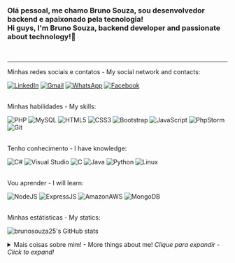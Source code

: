 <h3>
    Olá pessoal, me chamo Bruno Souza, sou desenvolvedor backend e apaixonado pela tecnologia!
    <br>
    Hi guys, I'm Bruno Souza, backend developer and passionate about technology!👋
</h3>

<br>

<hr>

<p>
    Minhas redes sociais e contatos - My social network and contacts:
</p>

<div>
    <a href="https://www.linkedin.com/in/brunosouza25/"><img alt="LinkedIn" src="https://img.shields.io/badge/linkedin-%230077B5.svg?style=for-the-badge&logo=linkedin&logoColor=white"/></a>
    <a href="mailto:brunopw25@gmail.com"><img alt="Gmail" src="https://img.shields.io/badge/Gmail-D14836?style=for-the-badge&logo=gmail&logoColor=white" /></a>
    <a href="https://api.whatsapp.com/send?phone=5512997174836&text=Ol%C3%A1"><img alt="WhatsApp" src="https://img.shields.io/badge/WhatsApp-25D366?style=for-the-badge&logo=whatsapp&logoColor=white"/></a>
    <a href="https://www.facebook.com/brunosouza2552/"><img alt="Facebook" src="https://img.shields.io/badge/Facebook-%231877F2.svg?style=for-the-badge&logo=Facebook&logoColor=white"/></a>
</div>

<br>

<p>
    Minhas habilidades - My skills:
</p>

<div>
    <img alt="PHP" src="https://img.shields.io/badge/php-%23777BB4.svg?style=for-the-badge&logo=php&logoColor=white"/>
    <img alt="MySQL" src="https://img.shields.io/badge/mysql-%2300f.svg?style=for-the-badge&logo=mysql&logoColor=white"/>
    <img alt="HTML5" src="https://img.shields.io/badge/html5-%23E34F26.svg?style=for-the-badge&logo=html5&logoColor=white"/>
    <img alt="CSS3" src="https://img.shields.io/badge/css3-%231572B6.svg?style=for-the-badge&logo=css3&logoColor=white"/>
    <img alt="Bootstrap" src="https://img.shields.io/badge/bootstrap-%23563D7C.svg?style=for-the-badge&logo=bootstrap&logoColor=white"/>  
    <img alt="JavaScript" src="https://img.shields.io/badge/javascript-%23323330.svg?style=for-the-badge&logo=javascript&logoColor=%23F7DF1E"/> 
    <img alt="PhpStorm" src="https://img.shields.io/badge/phpstorm-143?style=for-the-badge&logo=phpstorm&logoColor=black&color=black&labelColor=darkorchid"/>
    <img alt="Git" src="https://img.shields.io/badge/git-%23F05033.svg?style=for-the-badge&logo=git&logoColor=white"/>
</div>

<br>

<p>
    Tenho conhecimento - I have knowledge:
</p>
<div>
    <img alt="C#" src="https://img.shields.io/badge/c%23-%23239120.svg?style=for-the-badge&logo=c-sharp&logoColor=white"/>
    <img alt="Visual Studio" src="https://img.shields.io/badge/VisualStudio-5C2D91.svg?style=for-the-badge&logo=visual-studio&logoColor=white"/>
    <img alt="C" src="https://img.shields.io/badge/c-%2300599C.svg?style=for-the-badge&logo=c&logoColor=white"/>
    <img alt="Java" src="https://img.shields.io/badge/java-%23ED8B00.svg?style=for-the-badge&logo=java&logoColor=white"/>
    <img alt="Python" src="https://img.shields.io/badge/python-%2314354C.svg?style=for-the-badge&logo=python&logoColor=white"/>
  	<img alt="Linux" src="https://img.shields.io/badge/Linux-FCC624?style=for-the-badge&logo=linux&logoColor=black"/>
</div>

<br>

<p>
    Vou aprender - I will learn:
<p>
    
<div>
    <img alt="NodeJS" src="https://img.shields.io/badge/Node.js-339933?style=for-the-badge&logo=nodedotjs&logoColor=white"/>
    <img alt="ExpressJS" src="https://img.shields.io/badge/Express.js-000000?style=for-the-badge&logo=express&logoColor=white"/>
    <img alt="AmazonAWS" src="https://img.shields.io/badge/Amazon_AWS-232F3E?style=for-the-badge&logo=amazon-aws&logoColor=white"/>
    <img alt="MongoDB" src="https://img.shields.io/badge/MongoDB-4EA94B?style=for-the-badge&logo=mongodb&logoColor=white"/>    
</div>

<br>

<p>
  Minhas estátisticas - My statics:
</p>

  ![brunosouza25's GitHub stats](https://github-readme-stats.vercel.app/api?username=brunosouza25&show_icons=true&theme=radical&count_private=true&include_all_commits=true)
  
  <details>
    <summary>Mais coisas sobre mim! - More things about me! <i>Clique para expandir - Click to expand!</i></summary>
  <br>

Olá, me chamo Bruno Souza, tenho 23 anos e atualmente trabalho na área de desenvolvimento WEB.

Sempre busco desafios para conseguir aprimorar minhas habilidades na resolução de problemas, na programação, na criatividade e no amadurecimento profissional.
  
Sou amante de tecnologia e busco sempre conhecer novas ferramentas, conceitos e boas práticas da área onde eu atuo.
  
Tenho boas práticas, comunicação e perfil para trabalho em equipe, busco sempre levantar requisitos para entender muito bem o problema ou o produto para entregar a melhor solução possível.
</details>
  
